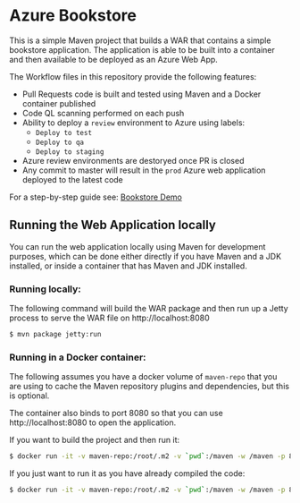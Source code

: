 # Azure Bookstore

This is a simple Maven project that builds a WAR that contains a simple bookstore application. The application is able 
to be built into a container and then available to be deployed as an Azure Web App.

The Workflow files in this repository provide the following features:

* Pull Requests code is built and tested using Maven and a Docker container published
* Code QL scanning performed on each push
* Ability to deploy a `review` environment to Azure using labels:
    - `Deploy to test`
    - `Deploy to qa`
    - `Deploy to staging`
* Azure review environments are destoryed once PR is closed
* Any commit to master will result in the `prod` Azure web application deployed to the latest code

For a step-by-step guide see: [Bookstore Demo](https://github.com/github/solutions-engineering/blob/master/guides/demo/end-to-end-demos/bookstore-demo.md)

## Running the Web Application locally

You can run the web application locally using Maven for development purposes, which can be done either directly if you 
have Maven and a JDK installed, or inside a container that has Maven and JDK installed.


### Running locally:
The following command will build the WAR package and then run up a Jetty process to serve the WAR file on http://localhost:8080

```bash
$ mvn package jetty:run
```


### Running in a Docker container:

The following assumes you have a docker volume of `maven-repo` that you are using to cache the Maven repository plugins 
and dependencies, but this is optional.

The container also binds to port 8080 so that you can use http://localhost:8080 to open the application.

If you want to build the project and then run it:
```bash
$ docker run -it -v maven-repo:/root/.m2 -v `pwd`:/maven -w /maven -p 8080:8080 maven:3.6.3-openjdk-15 mvn -P\!build-container package jetty:run
```

If you just want to run it as you have already compiled the code:
```bash
$ docker run -it -v maven-repo:/root/.m2 -v `pwd`:/maven -w /maven -p 8080:8080 maven:3.6.3-openjdk-15 mvn jetty:run
```
